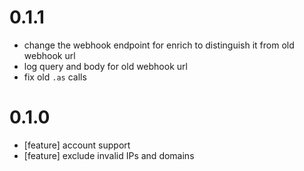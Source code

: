 # 0.1.1
- change the webhook endpoint for enrich to distinguish it from old webhook url
- log query and body for old webhook url
- fix old `.as` calls

# 0.1.0
- [feature] account support
- [feature] exclude invalid IPs and domains
